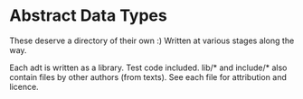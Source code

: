 Abstract Data Types
===================

These deserve a directory of their own :) Written at various stages along the
way.

Each adt is written as a library. Test code included. lib/* and include/*
also contain files by other authors (from texts). See each file for attribution
and licence.
